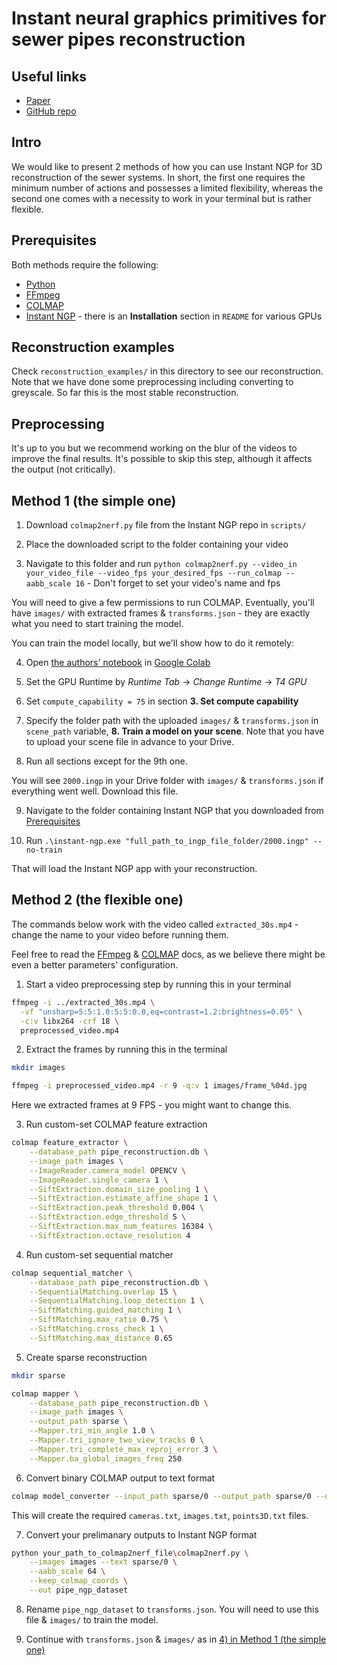 # Instant neural graphics primitives for sewer pipes reconstruction

## Useful links
- [Paper](https://arxiv.org/abs/2201.05989)
- [GitHub repo](https://github.com/NVlabs/instant-ngp)

## Intro
We would like to present 2 methods of how you can use Instant NGP for 3D reconstruction of the sewer systems. In short, the first one requires the minimum number of actions and possesses a limited flexibility, whereas the second one comes with a necessity to work in your terminal but is rather flexible.

## Prerequisites 
Both methods require the following:
- [Python](https://www.python.org/)
- [FFmpeg](https://ffmpeg.org/download.html)
- [COLMAP](https://colmap.github.io/install.html)
- [Instant NGP](https://github.com/NVlabs/instant-ngp) - there is an **Installation** section in `README` for various GPUs

## Reconstruction examples
Check `reconstruction_examples/` in this directory to see our reconstruction. Note that we have done some preprocessing including converting to greyscale. So far this is the most stable reconstruction.

## Preprocessing
It's up to you but we recommend working on the blur of the videos to improve the final results. It's possible to skip this step, although it affects the output (not critically).

## Method 1 (the simple one)
1) Download `colmap2nerf.py` file from the Instant NGP repo in `scripts/`

2) Place the downloaded script to the folder containing your video

3) Navigate to this folder and run `python colmap2nerf.py --video_in your_video_file --video_fps your_desired_fps --run_colmap --aabb_scale 16` - Don't forget to set your video's name and fps

You will need to give a few permissions to run COLMAP. Eventually, you'll have `images/` with extracted frames & `transforms.json` - they are exactly what you need to start training the model.

You can train the model locally, but we'll show how to do it remotely:

4) Open [the authors' notebook](https://github.com/NVlabs/instant-ngp/blob/master/notebooks/instant_ngp.ipynb) in [Google Colab](https://colab.google/)

5) Set the GPU Runtime by *Runtime Tab* -> *Change Runtime* -> *T4 GPU*

6) Set `compute_capability = 75` in section **3. Set compute capability**

7) Specify the folder path with the uploaded `images/` & `transforms.json` in `scene_path` variable, **8. Train a model on your scene**. Note that you have to upload your scene file in advance to your Drive.

8) Run all sections except for the 9th one.

You will see `2000.ingp` in your Drive folder with `images/` & `transforms.json` if everything went well. Download this file.

9) Navigate to the folder containing Instant NGP that you downloaded from [Prerequisites](#prerequisites)

10) Run `.\instant-ngp.exe "full_path_to_ingp_file_folder/2000.ingp" --no-train`

That will load the Instant NGP app with your reconstruction.

## Method 2 (the flexible one)

The commands below work with the video called `extracted_30s.mp4` - change the name to your video before running them.

Feel free to read the [FFmpeg](https://ffmpeg.org/ffmpeg.html) & [COLMAP](https://colmap.github.io/cli.html) docs, as we believe there might be even a better parameters' configuration.

1) Start a video preprocessing step by running this in your terminal
```bash
ffmpeg -i ../extracted_30s.mp4 \
  -vf "unsharp=5:5:1.0:5:5:0.0,eq=contrast=1.2:brightness=0.05" \
  -c:v libx264 -crf 18 \
  preprocessed_video.mp4
```

2) Extract the frames by running this in the terminal
```bash
mkdir images

ffmpeg -i preprocessed_video.mp4 -r 9 -q:v 1 images/frame_%04d.jpg
```
Here we extracted frames at 9 FPS - you might want to change this.

3) Run custom-set COLMAP feature extraction
```bash
colmap feature_extractor \
    --database_path pipe_reconstruction.db \
    --image_path images \
    --ImageReader.camera_model OPENCV \
    --ImageReader.single_camera 1 \
    --SiftExtraction.domain_size_pooling 1 \
    --SiftExtraction.estimate_affine_shape 1 \
    --SiftExtraction.peak_threshold 0.004 \
    --SiftExtraction.edge_threshold 5 \
    --SiftExtraction.max_num_features 16384 \
    --SiftExtraction.octave_resolution 4
```

4) Run custom-set sequential matcher
```bash
colmap sequential_matcher \
    --database_path pipe_reconstruction.db \
    --SequentialMatching.overlap 15 \
    --SequentialMatching.loop_detection 1 \
    --SiftMatching.guided_matching 1 \
    --SiftMatching.max_ratio 0.75 \
    --SiftMatching.cross_check 1 \
    --SiftMatching.max_distance 0.65
```

5) Create sparse reconstruction
```bash
mkdir sparse

colmap mapper \
    --database_path pipe_reconstruction.db \
    --image_path images \
    --output_path sparse \
    --Mapper.tri_min_angle 1.0 \
    --Mapper.tri_ignore_two_view_tracks 0 \
    --Mapper.tri_complete_max_reproj_error 3 \
    --Mapper.ba_global_images_freq 250
```

6) Convert binary COLMAP output to text format
```bash
colmap model_converter --input_path sparse/0 --output_path sparse/0 --output_type TXT
```
This will create the required `cameras.txt`, `images.txt`, `points3D.txt` files.

7) Convert your prelimanary outputs to Instant NGP format
```bash
python your_path_to_colmap2nerf_file\colmap2nerf.py \
    --images images --text sparse/0 \
    --aabb_scale 64 \
    --keep_colmap_coords \
    --out pipe_ngp_dataset
```

8) Rename `pipe_ngp_dataset` to `transforms.json`. You will need to use this file & `images/` to train the model.

9) Continue with `transforms.json` & `images/` as in [4) in Method 1 (the simple one)](#method-1-the-simple-one)